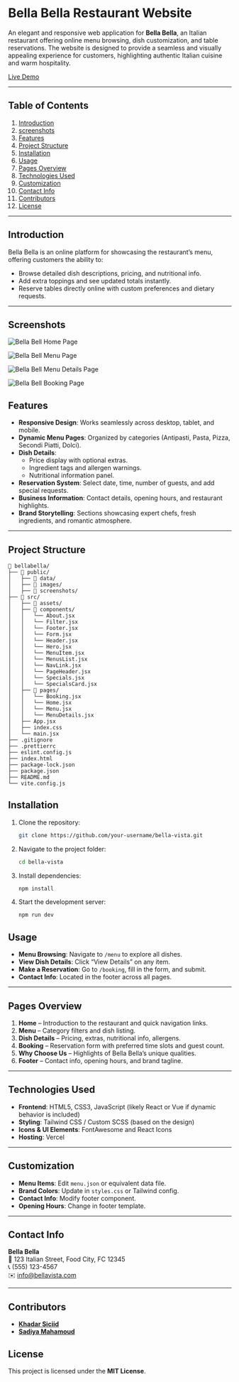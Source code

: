 # Bella Bella Restaurant Website

An elegant and responsive web application for **Bella Bella**, an Italian restaurant offering online menu browsing, dish customization, and table reservations. The website is designed to provide a seamless and visually appealing experience for customers, highlighting authentic Italian cuisine and warm hospitality.

[Live Demo](https://bella-bella-black.vercel.app/)

---

## Table of Contents

1. [Introduction](#introduction)
2. [screenshots](#screenshots)
3. [Features](#features)
4. [Project Structure](#project-structure)
5. [Installation](#installation)
6. [Usage](#usage)
7. [Pages Overview](#pages-overview)
8. [Technologies Used](#technologies-used)
9. [Customization](#customization)
10. [Contact Info](#contact-info)
11. [Contributors](#contributors)
12. [License](#license)

---

## Introduction

Bella Bella is an online platform for showcasing the restaurant’s menu, offering customers the ability to:

- Browse detailed dish descriptions, pricing, and nutritional info.
- Add extra toppings and see updated totals instantly.
- Reserve tables directly online with custom preferences and dietary requests.

---

## Screenshots

![Bella Bell Home Page](/public/screenshots/screenshot-home.png)

![Bella Bell Menu Page](/public/screenshots/screenshot-menu.png)

![Bella Bell Menu Details Page](/public/screenshots/screenshot-menu-details.png)

![Bella Bell Booking Page](/public/screenshots/screenshot-booking.png)

## Features

- **Responsive Design**: Works seamlessly across desktop, tablet, and mobile.
- **Dynamic Menu Pages**: Organized by categories (Antipasti, Pasta, Pizza, Secondi Piatti, Dolci).
- **Dish Details**:
  - Price display with optional extras.
  - Ingredient tags and allergen warnings.
  - Nutritional information panel.
- **Reservation System**: Select date, time, number of guests, and add special requests.
- **Business Information**: Contact details, opening hours, and restaurant highlights.
- **Brand Storytelling**: Sections showcasing expert chefs, fresh ingredients, and romantic atmosphere.

---

## Project Structure

```
📁 bellabella/
├── 📁 public/
│   ├── 📁 data/
│   ├── 📁 images/
│   ├── 📁 screenshots/
├── 📁 src/
│   ├── 📁 assets/
│   ├── 📁 components/
│   │   └── About.jsx
│   │   └── Filter.jsx
│   │   └── Footer.jsx
│   │   └── Form.jsx
│   │   └── Header.jsx
│   │   └── Hero.jsx
│   │   └── MenuItem.jsx
│   │   └── MenusList.jsx
│   │   └── NavLink.jsx
│   │   └── PageHeader.jsx
│   │   └── Specials.jsx
│   │   └── SpecialsCard.jsx
│   ├── 📁 pages/
│   │   └── Booking.jsx
│   │   └── Home.jsx
│   │   └── Menu.jsx
│   │   └── MenuDetails.jsx
│   ├── App.jsx
│   ├── index.css
│   └── main.jsx
├── .gitignore
├── .prettierrc
├── eslint.config.js
├── index.html
├── package-lock.json
├── package.json
├── README.md
└── vite.config.js
```

## Installation

1. Clone the repository:
   ```bash
   git clone https://github.com/your-username/bella-vista.git
   ```
2. Navigate to the project folder:

   ```bash
   cd bella-vista
   ```

3. Install dependencies:

   ```bash
   npm install
   ```

4. Start the development server:
   ```bash
   npm run dev
   ```

## Usage

- **Menu Browsing**: Navigate to `/menu` to explore all dishes.
- **View Dish Details**: Click “View Details” on any item.
- **Make a Reservation**: Go to `/booking`, fill in the form, and submit.
- **Contact Info**: Located in the footer across all pages.

---

## Pages Overview

1. **Home** – Introduction to the restaurant and quick navigation links.
2. **Menu** – Category filters and dish listing.
3. **Dish Details** – Pricing, extras, nutritional info, allergens.
4. **Booking** – Reservation form with preferred time slots and guest count.
5. **Why Choose Us** – Highlights of Bella Bella’s unique qualities.
6. **Footer** – Contact info, opening hours, and brand tagline.

---

## Technologies Used

- **Frontend**: HTML5, CSS3, JavaScript (likely React or Vue if dynamic behavior is included)
- **Styling**: Tailwind CSS / Custom SCSS (based on the design)
- **Icons & UI Elements**: FontAwesome and React Icons
- **Hosting**: Vercel

---

## Customization

- **Menu Items**: Edit `menu.json` or equivalent data file.
- **Brand Colors**: Update in `styles.css` or Tailwind config.
- **Contact Info**: Modify footer component.
- **Opening Hours**: Change in footer template.

---

## Contact Info

**Bella Bella**  
📍 123 Italian Street, Food City, FC 12345  
📞 (555) 123-4567  
✉️ info@bellavista.com

---

## Contributors

- [**Khadar Siciid**](https://github.com/khadaroo)
- [**Sadiya Mahamoud**](https://github.com/sadiya959)

## License

This project is licensed under the **MIT License**.
